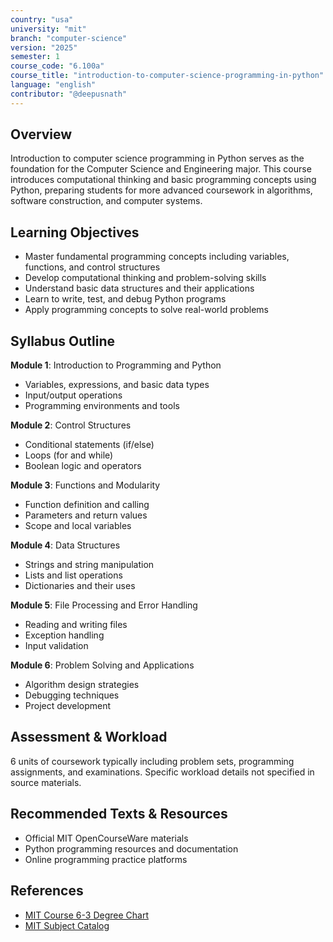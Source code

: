 ```yaml
---
country: "usa"
university: "mit"
branch: "computer-science"
version: "2025"
semester: 1
course_code: "6.100a"
course_title: "introduction-to-computer-science-programming-in-python"
language: "english"
contributor: "@deepusnath"
---
```


## Overview

Introduction to computer science programming in Python serves as the foundation for the Computer Science and Engineering major. This course introduces computational thinking and basic programming concepts using Python, preparing students for more advanced coursework in algorithms, software construction, and computer systems.

## Learning Objectives

- Master fundamental programming concepts including variables, functions, and control structures
- Develop computational thinking and problem-solving skills
- Understand basic data structures and their applications
- Learn to write, test, and debug Python programs
- Apply programming concepts to solve real-world problems

## Syllabus Outline

**Module 1**: Introduction to Programming and Python
- Variables, expressions, and basic data types
- Input/output operations
- Programming environments and tools

**Module 2**: Control Structures
- Conditional statements (if/else)
- Loops (for and while)
- Boolean logic and operators

**Module 3**: Functions and Modularity
- Function definition and calling
- Parameters and return values
- Scope and local variables

**Module 4**: Data Structures
- Strings and string manipulation
- Lists and list operations
- Dictionaries and their uses

**Module 5**: File Processing and Error Handling
- Reading and writing files
- Exception handling
- Input validation

**Module 6**: Problem Solving and Applications
- Algorithm design strategies
- Debugging techniques
- Project development

## Assessment & Workload

6 units of coursework typically including problem sets, programming assignments, and examinations. Specific workload details not specified in source materials.

## Recommended Texts & Resources

- Official MIT OpenCourseWare materials
- Python programming resources and documentation
- Online programming practice platforms

## References

- [MIT Course 6-3 Degree Chart](https://catalog.mit.edu/degree-charts/computer-science-engineering-course-6-3/)
- [MIT Subject Catalog](https://catalog.mit.edu/subjects/6/)

